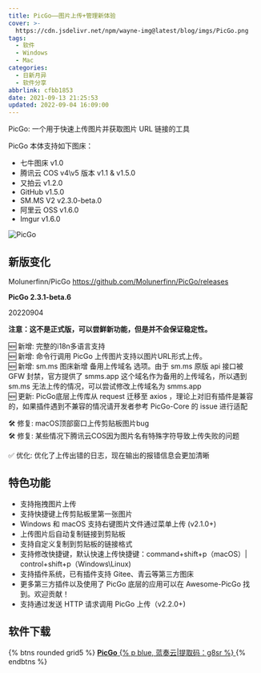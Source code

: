 ```yaml
---
title: PicGo——图片上传+管理新体验
cover: >-
  https://cdn.jsdelivr.net/npm/wayne-img@latest/blog/imgs/PicGo.png
tags:
  - 软件
  - Windows
  - Mac
categories:
  - 日新月异
  - 软件分享
abbrlink: cfbb1853
date: 2021-09-13 21:25:53
updated: 2022-09-04 16:09:00
---
```

PicGo: 一个用于快速上传图片并获取图片 URL 链接的工具

PicGo 本体支持如下图床：

- 七牛图床 v1.0
- 腾讯云 COS v4\v5 版本 v1.1 & v1.5.0
- 又拍云 v1.2.0
- GitHub v1.5.0
- SM.MS V2 v2.3.0-beta.0
- 阿里云 OSS v1.6.0
- Imgur v1.6.0

 ![PicGo](https://cdn.jsdelivr.net/npm/wayne-img@latest/blog/imgs/PicGo.png) 

## 新版变化
Molunerfinn/PicGo
https://github.com/Molunerfinn/PicGo/releases

 **PicGo 2.3.1-beta.6** 

20220904

**注意：这不是正式版，可以尝鲜新功能，但是并不会保证稳定性。**

 🆕 新增: 完整的i18n多语言支持  
 🆕 新增: 命令行调用 PicGo 上传图片支持以图片URL形式上传。   
 🆕 新增: sm.ms 图床新增 备用上传域名 选项。由于 sm.ms 原版 api 接口被 GFW 封禁，官方提供了 smms.app 这个域名作为备用的上传域名，所以遇到 sm.ms 无法上传的情况，可以尝试修改上传域名为 smms.app   
 🆕 更新: PicGo底层上传库从 request 迁移至 axios ，理论上对旧有插件是兼容的，如果插件遇到不兼容的情况请开发者参考 PicGo-Core 的 issue 进行适配    

 🛠 修复: macOS顶部窗口上传剪贴板图片bug    
 🛠 修复: 某些情况下腾讯云COS因为图片名有特殊字符导致上传失败的问题      

 ✅ 优化: 优化了上传出错的日志，现在输出的报错信息会更加清晰

## 特色功能

- 支持拖拽图片上传
- 支持快捷键上传剪贴板里第一张图片
- Windows 和 macOS 支持右键图片文件通过菜单上传 (v2.1.0+)
- 上传图片后自动复制链接到剪贴板
- 支持自定义复制到剪贴板的链接格式
- 支持修改快捷键，默认快速上传快捷键：command+shift+p（macOS）| control+shift+p（Windows\Linux)
- 支持插件系统，已有插件支持 Gitee、青云等第三方图床
- 更多第三方插件以及使用了 PicGo 底层的应用可以在 Awesome-PicGo 找到。欢迎贡献！
- 支持通过发送 HTTP 请求调用 PicGo 上传（v2.2.0+)

## 软件下载

{% btns rounded grid5 %}
<a href='https://waynewu.lanzoui.com/b016repyd'>
  <i class='fas fa-download'></i>
  <b>PicGo</b>
  {% p blue, 蓝奏云|提取码：g8sr %}
</a>
{% endbtns %}